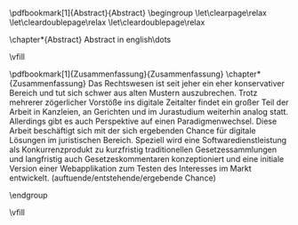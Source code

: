\pdfbookmark[1]{Abstract}{Abstract}
\begingroup
\let\clearpage\relax
\let\cleardoublepage\relax
\let\cleardoublepage\relax

\chapter*{Abstract}
Abstract in english\dots

\vfill

\pdfbookmark[1]{Zusammenfassung}{Zusammenfassung}
\chapter*{Zusammenfassung}
Das Rechtswesen ist seit jeher ein eher konservativer Bereich und tut sich schwer aus alten Mustern auszubrechen. Trotz mehrerer zögerlicher Vorstöße ins digitale Zeitalter findet ein großer Teil der Arbeit in Kanzleien, an Gerichten und im Jurastudium weiterhin analog statt. Allerdings gibt es auch Perspektive auf einen Paradigmenwechsel. Diese Arbeit beschäftigt sich mit der sich ergebenden Chance für digitale Lösungen im juristischen Bereich. Speziell wird eine Softwaredienstleistung als Konkurrenzprodukt zu kurzfristig traditionellen Gesetzessammlungen und langfristig auch Gesetzeskommentaren konzeptioniert und eine initiale Version einer Webapplikation zum Testen des Interesses im Markt entwickelt. (auftuende/entstehende/ergebende Chance)

\endgroup

\vfill
